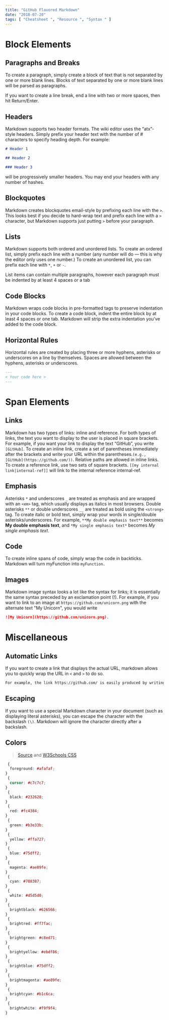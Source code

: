 ```yaml
---
title: "GitHub Flavored Markdown"
date: "2018-07-20"
tags: [ "Cheatsheet ", "Resource ", "Syntax " ]
---
```


# Block Elements

## Paragraphs and Breaks

To create a paragraph, simply create a block of text that is not separated by one or more blank lines. Blocks of text separated by one or more blank lines will be parsed as paragraphs.

If you want to create a line break, end a line with two or more spaces, then hit Return/Enter.

## Headers

Markdown supports two header formats. The wiki editor uses the “atx”-style headers. Simply prefix your header text with the number of # characters to specify heading depth. For example:

```md
# Header 1

## Header 2

### Header 3
```

will be progressively smaller headers. You may end your headers with any number of hashes.

## Blockquotes

Markdown creates blockquotes email-style by prefixing each line with the `>`. This looks best if you decide to hard-wrap text and prefix each line with a `>` character, but Markdown supports just putting `>` before your paragraph.

## Lists

Markdown supports both ordered and unordered lists. To create an ordered list, simply prefix each line with a number (any number will do — this is why the editor only uses one number.)
To create an unordered list, you can prefix each line with `*`, `+` or `-`.

List items can contain multiple paragraphs, however each paragraph must be indented by at least 4 spaces or a tab

## Code Blocks

Markdown wraps code blocks in pre-formatted tags to preserve indentation in your code blocks.
To create a code block, indent the entire block by at least 4 spaces or one tab. Markdown will strip the extra indentation you’ve added to the code block.

## Horizontal Rules

Horizontal rules are created by placing three or more hyphens, asterisks or underscores on a line by themselves. Spaces are allowed between the hyphens, asterisks or underscores.

```md
---
< Your code here >
---
```

# Span Elements

## Links

Markdown has two types of links: inline and reference. For both types of links, the text you want to display to the user is placed in square brackets. For example, if you want your link to display the text “GitHub”, you write `[GitHub]`.
To create an inline link, create a set of parentheses immediately after the brackets and write your URL within the parentheses.`(e.g., [GitHub](https://github.com/))`. Relative paths are allowed in inline links.
To create a reference link, use two sets of square brackets. `[[my internal link|internal-ref]]` will link to the internal reference internal-ref.

## Emphasis

Asterisks `*` and underscores `_` are treated as emphasis and are wrapped with an `<em>` tag, which usually displays as italics in most browsers. Double asterisks `**` or double underscores `__` are treated as bold using the `<strong>` tag. To create italic or bold text, simply wrap your words in single/double asterisks/underscores. For example, `**My double emphasis text**` becomes **My double emphasis text**, and `*My single emphasis text*` becomes _My single emphasis text._

## Code

To create inline spans of code, simply wrap the code in backticks.
Markdown will turn myFunction into `myFunction.`

## Images

Markdown image syntax looks a lot like the syntax for links; it is essentially the same syntax preceded by an exclamation point (!). For example, if you want to link to an image at `https://github.com/unicorn.png` with the alternate text "My Unicorn", you would write

```md
![My Unicorn](https://github.com/unicorn.png).
```

# Miscellaneous

## Automatic Links

If you want to create a link that displays the actual URL, markdown allows you to quickly wrap the URL in `<` and `>` to do so.

```md
For example, the link https://github.com/ is easily produced by writing <https://github.com/>
```

## Escaping

If you want to use a special Markdown character in your document (such as displaying literal asterisks), you can escape the character with the backslash `(\)`. Markdown will ignore the character directly after a backslash.

## Colors

> [Source]("https://github.com/faressoft/terminalizer") and [W3Schools CSS]("https://www.w3schools.com/cssref/css_colors.asp")

```css
 {
  foreground: #afafaf;
}
 {
  cursor: #c7c7c7;
}
 {
  black: #232628;
}
 {
  red: #fc4384;
}
 {
  green: #b3e33b;
}
 {
  yellow: #ffa727;
}
 {
  blue: #75dff2;
}
 {
  magenta: #ae89fe;
}
 {
  cyan: #708387;
}
 {
  white: #d5d5d0;
}
 {
  brightblack: #626566;
}
 {
  brightred: #ff7fac;
}
 {
  brightgreen: #c8ed71;
}
 {
  brightyellow: #ebdf86;
}
 {
  brightblue: #75dff2;
}
 {
  brightmagenta: #ae89fe;
}
 {
  brightcyan: #b1c6ca;
}
 {
  brightwhite: #f9f9f4;
}
```
